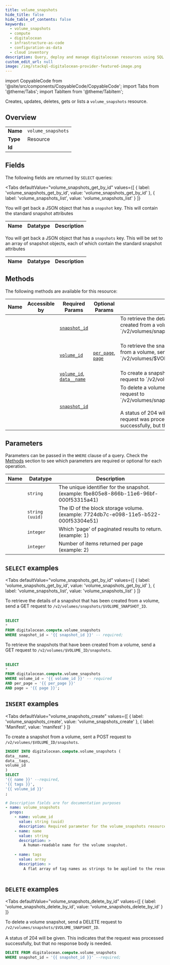 ```yaml
--- 
title: volume_snapshots
hide_title: false
hide_table_of_contents: false
keywords:
  - volume_snapshots
  - compute
  - digitalocean
  - infrastructure-as-code
  - configuration-as-data
  - cloud inventory
description: Query, deploy and manage digitalocean resources using SQL
custom_edit_url: null
image: /img/stackql-digitalocean-provider-featured-image.png
---
```


import CopyableCode from '@site/src/components/CopyableCode/CopyableCode';
import Tabs from '@theme/Tabs';
import TabItem from '@theme/TabItem';

Creates, updates, deletes, gets or lists a <code>volume_snapshots</code> resource.

## Overview
<table><tbody>
<tr><td><b>Name</b></td><td><code>volume_snapshots</code></td></tr>
<tr><td><b>Type</b></td><td>Resource</td></tr>
<tr><td><b>Id</b></td><td><CopyableCode code="digitalocean.compute.volume_snapshots" /></td></tr>
</tbody></table>

## Fields

The following fields are returned by `SELECT` queries:

<Tabs
    defaultValue="volume_snapshots_get_by_id"
    values={[
        { label: 'volume_snapshots_get_by_id', value: 'volume_snapshots_get_by_id' },
        { label: 'volume_snapshots_list', value: 'volume_snapshots_list' }
    ]}
>
<TabItem value="volume_snapshots_get_by_id">

You will get back a JSON object that has a `snapshot` key. This will contain the standard snapshot attributes

<table>
<thead>
    <tr>
    <th>Name</th>
    <th>Datatype</th>
    <th>Description</th>
    </tr>
</thead>
<tbody>
</tbody>
</table>
</TabItem>
<TabItem value="volume_snapshots_list">

You will get back a JSON object that has a `snapshots` key. This will be set to an array of snapshot objects, each of which contain the standard snapshot attributes

<table>
<thead>
    <tr>
    <th>Name</th>
    <th>Datatype</th>
    <th>Description</th>
    </tr>
</thead>
<tbody>
</tbody>
</table>
</TabItem>
</Tabs>

## Methods

The following methods are available for this resource:

<table>
<thead>
    <tr>
    <th>Name</th>
    <th>Accessible by</th>
    <th>Required Params</th>
    <th>Optional Params</th>
    <th>Description</th>
    </tr>
</thead>
<tbody>
<tr>
    <td><a href="#volume_snapshots_get_by_id"><CopyableCode code="volume_snapshots_get_by_id" /></a></td>
    <td><CopyableCode code="select" /></td>
    <td><a href="#parameter-snapshot_id"><code>snapshot_id</code></a></td>
    <td></td>
    <td>To retrieve the details of a snapshot that has been created from a volume, send a GET request to `/v2/volumes/snapshots/$VOLUME_SNAPSHOT_ID`.<br /><br /></td>
</tr>
<tr>
    <td><a href="#volume_snapshots_list"><CopyableCode code="volume_snapshots_list" /></a></td>
    <td><CopyableCode code="select" /></td>
    <td><a href="#parameter-volume_id"><code>volume_id</code></a></td>
    <td><a href="#parameter-per_page"><code>per_page</code></a>, <a href="#parameter-page"><code>page</code></a></td>
    <td>To retrieve the snapshots that have been created from a volume, send a GET request to `/v2/volumes/$VOLUME_ID/snapshots`.<br /><br /></td>
</tr>
<tr>
    <td><a href="#volume_snapshots_create"><CopyableCode code="volume_snapshots_create" /></a></td>
    <td><CopyableCode code="insert" /></td>
    <td><a href="#parameter-volume_id"><code>volume_id</code></a>, <a href="#parameter-data__name"><code>data__name</code></a></td>
    <td></td>
    <td>To create a snapshot from a volume, sent a POST request to `/v2/volumes/$VOLUME_ID/snapshots`.</td>
</tr>
<tr>
    <td><a href="#volume_snapshots_delete_by_id"><CopyableCode code="volume_snapshots_delete_by_id" /></a></td>
    <td><CopyableCode code="delete" /></td>
    <td><a href="#parameter-snapshot_id"><code>snapshot_id</code></a></td>
    <td></td>
    <td>To delete a volume snapshot, send a DELETE request to<br />`/v2/volumes/snapshots/$VOLUME_SNAPSHOT_ID`.<br /><br />A status of 204 will be given. This indicates that the request was processed<br />successfully, but that no response body is needed.<br /></td>
</tr>
</tbody>
</table>

## Parameters

Parameters can be passed in the `WHERE` clause of a query. Check the [Methods](#methods) section to see which parameters are required or optional for each operation.

<table>
<thead>
    <tr>
    <th>Name</th>
    <th>Datatype</th>
    <th>Description</th>
    </tr>
</thead>
<tbody>
<tr id="parameter-snapshot_id">
    <td><CopyableCode code="snapshot_id" /></td>
    <td><code>string</code></td>
    <td>The unique identifier for the snapshot. (example: fbe805e8-866b-11e6-96bf-000f53315a41)</td>
</tr>
<tr id="parameter-volume_id">
    <td><CopyableCode code="volume_id" /></td>
    <td><code>string (uuid)</code></td>
    <td>The ID of the block storage volume. (example: 7724db7c-e098-11e5-b522-000f53304e51)</td>
</tr>
<tr id="parameter-page">
    <td><CopyableCode code="page" /></td>
    <td><code>integer</code></td>
    <td>Which 'page' of paginated results to return. (example: 1)</td>
</tr>
<tr id="parameter-per_page">
    <td><CopyableCode code="per_page" /></td>
    <td><code>integer</code></td>
    <td>Number of items returned per page (example: 2)</td>
</tr>
</tbody>
</table>

## `SELECT` examples

<Tabs
    defaultValue="volume_snapshots_get_by_id"
    values={[
        { label: 'volume_snapshots_get_by_id', value: 'volume_snapshots_get_by_id' },
        { label: 'volume_snapshots_list', value: 'volume_snapshots_list' }
    ]}
>
<TabItem value="volume_snapshots_get_by_id">

To retrieve the details of a snapshot that has been created from a volume, send a GET request to `/v2/volumes/snapshots/$VOLUME_SNAPSHOT_ID`.<br /><br />

```sql
SELECT
*
FROM digitalocean.compute.volume_snapshots
WHERE snapshot_id = '{{ snapshot_id }}' -- required;
```
</TabItem>
<TabItem value="volume_snapshots_list">

To retrieve the snapshots that have been created from a volume, send a GET request to `/v2/volumes/$VOLUME_ID/snapshots`.<br /><br />

```sql
SELECT
*
FROM digitalocean.compute.volume_snapshots
WHERE volume_id = '{{ volume_id }}' -- required
AND per_page = '{{ per_page }}'
AND page = '{{ page }}';
```
</TabItem>
</Tabs>


## `INSERT` examples

<Tabs
    defaultValue="volume_snapshots_create"
    values={[
        { label: 'volume_snapshots_create', value: 'volume_snapshots_create' },
        { label: 'Manifest', value: 'manifest' }
    ]}
>
<TabItem value="volume_snapshots_create">

To create a snapshot from a volume, sent a POST request to `/v2/volumes/$VOLUME_ID/snapshots`.

```sql
INSERT INTO digitalocean.compute.volume_snapshots (
data__name,
data__tags,
volume_id
)
SELECT 
'{{ name }}' --required,
'{{ tags }}',
'{{ volume_id }}'
;
```
</TabItem>
<TabItem value="manifest">

```yaml
# Description fields are for documentation purposes
- name: volume_snapshots
  props:
    - name: volume_id
      value: string (uuid)
      description: Required parameter for the volume_snapshots resource.
    - name: name
      value: string
      description: >
        A human-readable name for the volume snapshot.
        
    - name: tags
      value: array
      description: >
        A flat array of tag names as strings to be applied to the resource. Tag names may be for either existing or new tags. <br><br>Requires `tag:create` scope.
        
```
</TabItem>
</Tabs>


## `DELETE` examples

<Tabs
    defaultValue="volume_snapshots_delete_by_id"
    values={[
        { label: 'volume_snapshots_delete_by_id', value: 'volume_snapshots_delete_by_id' }
    ]}
>
<TabItem value="volume_snapshots_delete_by_id">

To delete a volume snapshot, send a DELETE request to<br />`/v2/volumes/snapshots/$VOLUME_SNAPSHOT_ID`.<br /><br />A status of 204 will be given. This indicates that the request was processed<br />successfully, but that no response body is needed.<br />

```sql
DELETE FROM digitalocean.compute.volume_snapshots
WHERE snapshot_id = '{{ snapshot_id }}' --required;
```
</TabItem>
</Tabs>
